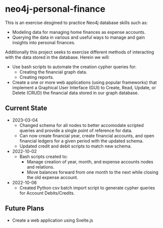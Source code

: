 # neo4j-personal-finance
This is an exercise desgined to practice Neo4j database skills such as:
- Modeling data for managing home finances as expense accounts.
- Querying the data in various and useful ways to manage and gain insights into personal finances.

Additionally this project seeks to exercise different methods of interacting with the data stored in the database.  Herein we will:
- Use bash scripts to automate the creation cypher queries for:
  - Creating the financial graph data.
  - Creating reports.
- Create a one or more web applications (using popular frameworks) that implement a Graphical User Interface (GUI) to Create, Read, Update, or Delete (CRUD) the financial data stored in our graph database.

## Current State
- 2023-03-04
  - Changed schema for all nodes to better accomodate scripted queries and provide a single point of reference for data.
  - Can now create financial year, create financial accounts, and open financial ledgers for a given period with the updated schema.
  - Updated credit and debit scripts to match new schema.
- 2022-10-02
  - Bash scripts created to:
    - Manage creation of year, month, and expense accounts nodes and relations.
    - Move balances forward from one month to the next while closing the old expense account.
- 2022-10-06
  - Created Python csv batch import script to generate cypher queries for Account Debits/Credits.
 
## Future Plans
- Create a web application using Svelte.js
